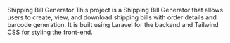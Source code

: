 Shipping Bill Generator
This project is a Shipping Bill Generator that allows users to create, view, and download shipping bills with order details and barcode generation. It is built using Laravel for the backend and Tailwind CSS for styling the front-end.
